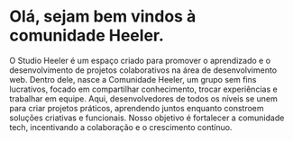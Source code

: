 # Olá, sejam bem vindos à comunidade Heeler.

O Studio Heeler é um espaço criado para promover o aprendizado e o desenvolvimento de projetos colaborativos na área de desenvolvimento web. Dentro dele, nasce a Comunidade Heeler, um grupo sem fins lucrativos, focado em compartilhar conhecimento, trocar experiências e trabalhar em equipe. Aqui, desenvolvedores de todos os níveis se unem para criar projetos práticos, aprendendo juntos enquanto constroem soluções criativas e funcionais. Nosso objetivo é fortalecer a comunidade tech, incentivando a colaboração e o crescimento contínuo.

